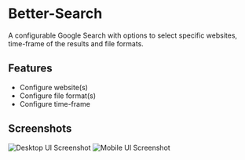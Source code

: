 
# Better-Search

A configurable Google Search with options to select specific websites, time-frame of the results and file formats.


## Features

- Configure website(s)
- Configure file format(s) 
- Configure time-frame


## Screenshots

![Desktop UI Screenshot](./screenshots/pc.jpg?raw=true "Desktop UI")
![Mobile UI Screenshot](./screenshots/mobile.jpg?raw=true "Desktop UI")

